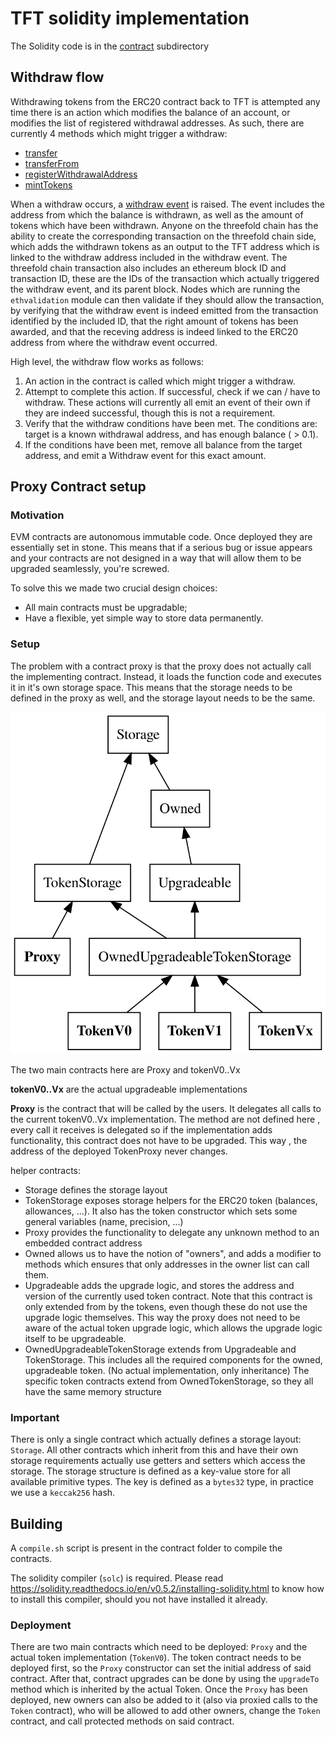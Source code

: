 # TFT solidity implementation

The Solidity code is in the [contract](./contract) subdirectory

## Withdraw flow

Withdrawing tokens from the ERC20 contract back to TFT is attempted any time there is an action which modifies the balance of an account, or modifies the list of registered withdrawal addresses.
As such, there are currently 4 methods which might trigger a withdraw:

- [transfer](./contract/tokenV1.sol#L88)
- [transferFrom](./contract/tokenV1.sol#L121)
- [registerWithdrawalAddress](./contract/tokenV1.sol#L166)
- [mintTokens](./contract/tokenV1.sol#L151)

When a withdraw occurs,  a [withdraw event](./contract/tokenV1.sol#L42) is raised. The event includes the address from which the balance is withdrawn, as well as the amount of tokens which have been withdrawn. Anyone on the threefold chain has the ability to create the corresponding transaction on the threefold chain side, which adds the withdrawn tokens as an output to the TFT address which is linked to the withdraw address included in the withdraw event. The threefold chain transaction also includes an ethereum block ID and transaction ID, these are the IDs of the transaction which actually triggered the withdraw event, and its parent block. Nodes which are running the `ethvalidation` module can then validate if they should allow the transaction, by verifying that the withdraw event is indeed emitted from the transaction identified by the included ID, that the right amount of tokens has been awarded, and that the receving address is indeed linked to the ERC20 address from where the withdraw event occurred.

High level, the withdraw flow works as follows:

1) An action in the contract is called which might trigger a withdraw.
2) Attempt to complete this action. If successful, check if we can / have to withdraw. These actions will currently all emit an event of their own if they are indeed successful, though this is not a requirement.
3) Verify that the withdraw conditions have been met. The conditions are: target is a known withdrawal address, and has enough balance ( > 0.1).
4) If the conditions have been met, remove all balance from the target address, and emit a Withdraw event for this exact amount.

## Proxy Contract setup

### Motivation

EVM contracts are autonomous immutable code. Once deployed  they are essentially set in stone. This means that if a serious bug or issue appears and your contracts are not designed in a way that will allow them to be upgraded seamlessly, you're screwed.

To solve this we made two crucial design choices:

- All main contracts must be upgradable;
- Have a flexible, yet simple way to store data permanently.

### Setup

The problem with a contract proxy is that the proxy does not actually call the implementing contract. Instead,
it loads the function code and executes it in it's own storage space. This means that the storage needs to be
defined in the proxy as well, and the storage layout needs to be the same.

![contract hierarchy diagram](setup.svg)

The two main contracts here are Proxy and tokenV0..Vx

**tokenV0..Vx** are the actual upgradeable implementations

**Proxy** is the contract that will be called by the users. It delegates all calls to the current tokenV0..Vx implementation. The method are not defined here , every call it receives is delegated so if the implementation adds functionality, this contract does not have to be upgraded.
This way , the address of the deployed TokenProxy never changes.

helper contracts:

- Storage defines the storage layout
- TokenStorage exposes storage helpers for the ERC20 token (balances, allowances, ...). It also has the token constructor which sets some general variables (name, precision, ...)
- Proxy provides the functionality to delegate any unknown method to an embedded contract address
- Owned allows us to have the notion of "owners", and adds a modifier to methods which ensures that only addresses in the owner list can call them.
- Upgradeable adds the upgrade logic, and stores the address and version of the currently used token contract. Note that this contract is only extended from by the tokens,
    even though these do not use the upgrade logic themselves. This way the proxy does not need to be aware of the actual token upgrade logic, which allows the upgrade logic itself
    to be upgradeable.
- OwnedUpgradeableTokenStorage extends from Upgradeable and TokenStorage. This includes all the required components
  for the owned, upgradeable token. (No actual implementation, only inheritance)
  The specific token contracts extend from OwnedTokenStorage, so they all have the same memory structure

### Important

There is only a single contract which actually defines a storage layout: `Storage`. All other contracts which inherit from this and have
their own storage requirements actually use getters and setters which access the storage. The storage structure is defined as a key-value store
for all available primitive types. The key is defined as a `bytes32` type, in practice we use a `keccak256` hash.

## Building

A `compile.sh` script is present in the contract folder to compile the contracts.

The solidity compiler (`solc`) is required.
Please read <https://solidity.readthedocs.io/en/v0.5.2/installing-solidity.html> to know how to install this compiler, should you not have installed it already.

### Deployment

There are two main contracts which need to be deployed: `Proxy` and the actual token implementation (`TokenV0`). The token contract needs to be deployed first, so the `Proxy`
constructor can set the initial address of said contract. After that, contract upgrades can be done by using the `upgradeTo` method which is inherited by the actual Token. Once the
`Proxy` has been deployed, new owners can also be added to it (also via proxied calls to the `Token` contract), who will be allowed to add other owners, change the `Token` contract,
and call protected methods on said contract.
